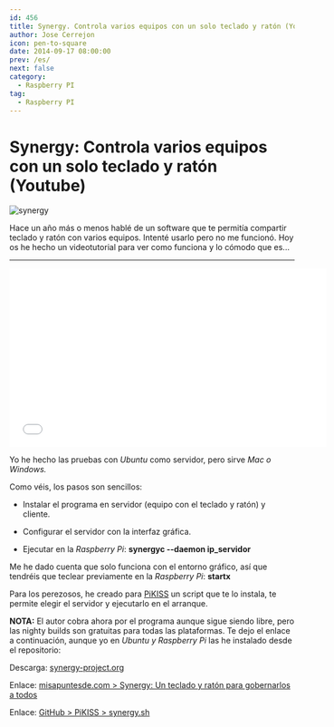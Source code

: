 ```yaml
---
id: 456
title: Synergy. Controla varios equipos con un solo teclado y ratón (Youtube)
author: Jose Cerrejon
icon: pen-to-square
date: 2014-09-17 08:00:00
prev: /es/
next: false
category:
  - Raspberry PI
tag:
  - Raspberry PI
---
```


# Synergy: Controla varios equipos con un solo teclado y ratón (Youtube)

![synergy](/images/2014/09/Synergy_Logo.png)

Hace un año más o menos hablé de un software que te permitía compartir teclado y ratón con varios equipos. Intenté usarlo pero no me funcionó. Hoy os he hecho un videotutorial para ver como funciona y lo cómodo que es...

- - -
<iframe width="560" height="315" src="//www.youtube.com/embed/xYPwMmjf4mA" frameborder="0" allowfullscreen></iframe>

Yo he hecho las pruebas con *Ubuntu* como servidor, pero sirve *Mac o Windows.*

Como véis, los pasos son sencillos: 

* Instalar el programa en servidor (equipo con el teclado y ratón) y cliente.

* Configurar el servidor con la interfaz gráfica.

* Ejecutar en la *Raspberry Pi*: **synergyc --daemon ip_servidor**

Me he dado cuenta que solo funciona con el entorno gráfico, así que tendréis que teclear previamente en la *Raspberry Pi*: **startx**

Para los perezosos, he creado para [PiKISS](/post.php?id=409) un script que te lo instala, te permite elegir el servidor y ejecutarlo en el arranque.

**NOTA:** El autor cobra ahora por el programa aunque sigue siendo libre, pero las nighty builds son gratuitas para todas las plataformas. Te dejo el enlace a continuación, aunque yo en *Ubuntu y Raspberry Pi* las he instalado desde el repositorio:

Descarga: [synergy-project.org](http://synergy-project.org/nightly/)

Enlace: [misapuntesde.com > Synergy: Un teclado y ratón para gobernarlos a todos](/post.php?id=322)

Enlace: [GitHub > PiKISS > synergy.sh](https://raw.githubusercontent.com/jmcerrejon/PiKISS/master/scripts/others/synergy.sh)